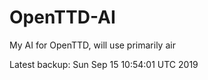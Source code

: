# OpenTTD-AI
My AI for OpenTTD, will use primarily air

Latest backup: Sun Sep 15 10:54:01 UTC 2019
